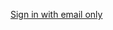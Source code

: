 [Sign in with email only](/docs/guides/pwd-optional-sign-in-email/nodeexpress/main/)
<!--TODO: Change link when react becomes available-->
